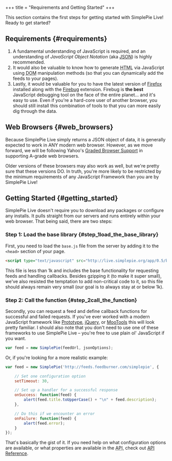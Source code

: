 +++
title = "Requirements and Getting Started"
+++

This section contains the first steps for getting started with SimplePie Live! Ready to get started?

## Requirements {#requirements}

1.  A fundamental understanding of JavaScript is required, and an understanding of _JavaScript Object Notation_ (aka [JSON](http://json.org/js.html)) is highly recommended.
2.  It would also be valuable to know how to generate <abbr title="HyperText Markup Language">HTML</abbr> via JavaScript using <abbr title="Document Object Model">DOM</abbr> manipulation methods (so that you can dynamically add the feeds to your pages).
3.  Lastly, it would be valuable for you to have the latest version of [Firefox](http://getfirefox.com) installed along with the [Firebug](http://getfirebug.com) extension. Firebug is **the best** JavaScript debugging tool on the face of the entire planet… and it's easy to use. Even if you're a hard-core user of another browser, you should still install this combination of tools to that you can more easily dig through the data.

## Web Browsers {#web_browsers}

Because SimplePie Live simply returns a JSON object of data, it is generally expected to work in ANY modern web browser. However, as we move forward, we will be following Yahoo's [Graded Browser Support](http://developer.yahoo.com/yui/articles/gbs/) in supporting A-grade web browsers.

Older versions of these browsers may also work as well, but we're pretty sure that these versions DO. In truth, you're more likely to be restricted by the minimum requirements of any JavaScript Framework than you are by SimplePie Live!

## Getting Started {#getting_started}

SimplePie Live doesn't require you to download any packages or configure any installs. It pulls straight from our servers and runs entirely within your web browser. That being said, there are two steps:

### Step 1: Load the base library {#step_1load_the_base_library}

First, you need to load the `base.js` file from the server by adding it to the `<head>` section of your page.

```html
<script type="text/javascript" src="http://live.simplepie.org/app/0.5/base.js"></script>
```

This file is less than 1k and includes the base functionality for requesting feeds and handling callbacks. Besides gzipping it (to make it super small), we've also resisted the temptation to add non-critical code to it, so this file should always remain very small (our goal is to always stay at or below 1k).

### Step 2: Call the function {#step_2call_the_function}

Secondly, you can request a feed and define callback functions for successful and failed requests. If you've ever worked with a modern JavaScript framework like [Prototype](http://prototypejs.org), [jQuery](http://jquery.com), or [MooTools](http://mootools.net) this will look pretty familiar. I should also note that you don't need to use one of these frameworks to use SimplePie Live – you're free to use plain ol' JavaScript if you want.

```javascript
var feed = new SimplePie(feedUrl, jsonOptions);
```

Or, if you're looking for a more realistic example:

```javascript
var feed = new SimplePie('http://feeds.feedburner.com/simplepie', {

    // Set one configuration option
    setTimeout: 30,

    // Set up a handler for a successful response
    onSuccess: function(feed) {
        alert(feed.title.toUpperCase() + "\n" + feed.description);
    },

    // Do this if we encounter an error
    onFailure: function(feed) {
        alert(feed.error);
    }
});
```

That's basically the gist of it. If you need help on what configuration options are available, or what properties are available in the <abbr title="Application Programming Interface">API</abbr>, check out [API Reference](@/wiki/live/reference/_index.md).
